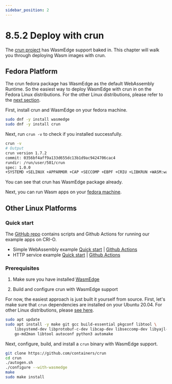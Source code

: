 ```yaml
---
sidebar_position: 2
---
```


# 8.5.2 Deploy with crun

The [crun project](https://github.com/containers/crun) has WasmEdge support baked in. This chapter will walk you through deploying Wasm images with crun.

## Fedora Platform

The crun fedora package has WasmEdge as the default WebAssembly Runtime. So the easiest way to deploy WasmEdge with crun in on the Fedora Linux distributions. For the other Linux distributions, please refer to the [next section](#other-linux-platforms).

First, install crun and WasmEdge on your fedora machine.

```bash
sudo dnf -y install wasmedge
sudo dnf -y install crun
```

Next, run `crun -v` to check if you installed successfully.

```bash
crun -v
# Output
crun version 1.7.2
commit: 0356bf4aff9a133d655dc13b1d9ac9424706cac4
rundir: /run/user/501/crun
spec: 1.0.0
+SYSTEMD +SELINUX +APPARMOR +CAP +SECCOMP +EBPF +CRIU +LIBKRUN +WASM:wasmedge +YAJL
```

You can see that crun has WasmEdge package already.

Next, you can run Wasm apps on your [fedora machine](/develop/getting-started/quick_start_redhat.md).

## Other Linux Platforms

### Quick start

The [GitHub repo](https://github.com/second-state/wasmedge-containers-examples/) contains scripts and Github Actions for running our example apps on CRI-O.

-   Simple WebAssembly example [Quick start](https://github.com/second-state/wasmedge-containers-examples/blob/main/crio/README.md) | [Github Actions](https://github.com/second-state/wasmedge-containers-examples/blob/main/.github/workflows/crio.yml)
-   HTTP service example [Quick start](https://github.com/second-state/wasmedge-containers-examples/blob/main/crio/http_server/README.md) | [Github Actions](https://github.com/second-state/wasmedge-containers-examples/blob/main/.github/workflows/crio-server.yml)

### Prerequisites

1. Make sure you have installed [WasmEdge](../../build-and-run/install)

2. Build and configure crun with WasmEdge support

For now, the easiest approach is just built it yourself from source. First, let's make sure that `crun` dependencies are installed on your Ubuntu 20.04. For other Linux distributions, please [see here](https://github.com/containers/crun#readme).

```bash
sudo apt update
sudo apt install -y make git gcc build-essential pkgconf libtool \
    libsystemd-dev libprotobuf-c-dev libcap-dev libseccomp-dev libyajl-dev \
    go-md2man libtool autoconf python3 automake
```

Next, configure, build, and install a `crun` binary with WasmEdge support.

```bash
git clone https://github.com/containers/crun
cd crun
./autogen.sh
./configure --with-wasmedge
make
sudo make install
```
